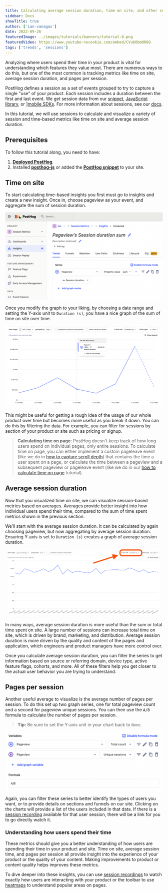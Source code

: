 ```yaml
---
title: Calculating average session duration, time on site, and other session-based metrics
sidebar: Docs
showTitle: true
author: ['ian-vanagas']
date: 2022-09-26
featuredImage: ../images/tutorials/banners/tutorial-8.png
featuredVideo: https://www.youtube-nocookie.com/embed/CVu6ObmOR8Q
tags: ['trends', 'sessions']
---
```


Analyzing where users spend their time in your product is vital for understanding which features they value most. There are numerous ways to do this, but one of the most common is tracking metrics like time on site, average session duration, and pages per session. 

PostHog defines a session as a set of events grouped to try to capture a single "use" of your product. Each session includes a duration between the first and last event. We get session data from our [snippet](/docs/getting-started/install?tab=snippet), [JavaScript library](/docs/libraries/js), or ][mobile SDKs](/docs/libraries/ios). For more information about sessions, see our [docs](/docs/data/sessions). 

In this tutorial, we will use sessions to calculate and visualize a variety of session and time-based metrics like time on site and average session duration.

## Prerequisites

To follow this tutorial along, you need to have:

1. **[Deployed PostHog](/docs/getting-started/cloud)**.
2. Installed **[posthog-js](/docs/integrate/client/js)** or added the **[PostHog snippet](/docs/integrate/client/js)** to your site.

## Time on site

To start calculating time-based insights you first must go to insights and create a new insight. Once in, choose pageview as your event, and aggregate the sum of session duration.

![Session duration sum](../images/tutorials/session-metrics/session-duration-sum.png)

Once you modify the graph to your liking, by choosing a date range and setting the Y-axis unit to `Duration (s)`, you have a nice graph of the sum of time on site over time.

![Session duration sum graph](../images/tutorials/session-metrics/session-duration-sum-graph.png)

This might be useful for getting a rough idea of the usage of our whole product over time but becomes more useful as you break it down. You can do this by filtering the data. For example, you can filter for sessions by section of your product or site such as pricing or signup.

> **Calculating time on page**: PostHog doesn't keep track of how long users spend on individual pages, only entire sessions. To calculate time on page, you can either implement a custom pageleave event (like we do in [how to capture scroll depth](/tutorials/scroll-depth)) that contains the time a user spent on a page, or calculate the time between a pageview and a subsequent pageview or pageleave event (like we do in our [how to calculate time on page](/tutorials/time-on-page) tutorial).

## Average session duration

Now that you visualized time on site, we can visualize session-based metrics based on averages. Averages provide better insight into how individual users spend their time, compared to the sum of time spent metrics shown in the previous section.

We’ll start with the average session duration. It can be calculated by again choosing pageview, but now aggregating by average session duration. Ensuring Y-axis is set to `Duration (s)` creates a graph of average session duration. 

![Average session duration](../images/tutorials/session-metrics/average-session-duration.png)

In many ways, average session duration is more useful than the sum or total time spent on site. A large number of sessions can increase total time on site, which is driven by brand, marketing, and distribution. Average session duration is more driven by the quality and content of the pages and application, which engineers and product managers have more control over. 

Once you calculate average session duration, you can filter the series to get information based on source or referring domain, device type, active feature flags, cohorts, and more. All of these filters help you get closer to the actual user behavior you are trying to understand.

## Pages per session

Another useful average to visualize is the average number of pages per session. To do this set up two graph series, one for total pageview count and a second for pageview unique sessions. You can then use the `A/B` formula to calculate the number of pages per session. 

> **Tip:** Be sure to set the Y-axis unit in your chart back to `None`.

![Pages per session](../images/tutorials/session-metrics/pages-per-session.png)

Again, you can filter these series to better identify the types of users you want, or to provide details on sections and funnels on our site. Clicking on the charts will provide a list of the users included in that data. If there is a [session recording](/manual/recordings) available for that user session, there will be a link for you to go directly watch it.

### Understanding how users spend their time

These metrics should give you a better understanding of how users are spending their time in your product and site. Time on site, average session time, and pages per session all provide insight into the experience of your product or the quality of your content. Making improvements to product or content quality helps improves these metrics.

To dive deeper into these insights, you can use [session recordings](/product/session-recording) to watch exactly how users are interacting with your product or the toolbar to use [heatmaps](/product/heatmaps) to understand popular areas on pages.
